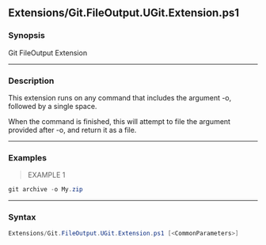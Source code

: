 Extensions/Git.FileOutput.UGit.Extension.ps1
--------------------------------------------




### Synopsis
Git FileOutput Extension



---


### Description

This extension runs on any command that includes the argument -o, followed by a single space.

When the command is finished, this will attempt to file the argument provided after -o, and return it as a file.



---


### Examples
> EXAMPLE 1

```PowerShell
git archive -o My.zip
```


---


### Syntax
```PowerShell
Extensions/Git.FileOutput.UGit.Extension.ps1 [<CommonParameters>]
```
